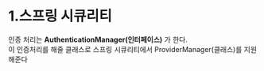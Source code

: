 # 1.스프링 시큐리티

 인증 처리는 **AuthenticationManager(인터페이스)** 가 한다.  
 이 인증처리를 해줄 클래스로 스프링 시큐리티에서 ProviderManager(클래스)를 지원해준다
